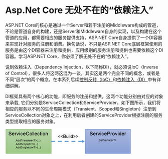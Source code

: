 # Asp.Net Core 无处不在的“依赖注入”

ASP.NET Core的核心是通过一个Server和若干注册的Middleware构成的管道，不论是管道自身的构建，还是Server和Middleware自身的实现，以及构建在这个管道的应用，都需要相应的服务提供支持，ASP.NET Core自身提供了一个DI容器来实现针对服务的注册和消费。换句话说，不只是ASP.NET Core底层框架使用的服务是由这个DI容器来注册和提供，应用级别的服务注册和提供也需要依赖这个DI容器。学习ASP.NET Core，你必须了解无处不在的“依赖注入”。

说到依赖注入（Dependency Injection，以下简称DI），就必须说IoC（Inverse of Control），很多人将这两这混为一谈，其实这是两个完全不同的概念，或者是不同“层次”的两个概念。在本系列后续[控制反转（IoC）](#ioc.md)和[依赖注入（DI）](#di.md)中有详细讲解。

DI框架具有两个核心的功能，即服务的注册和提供，这两个功能分别由对应的对象来承载, 它们分别是ServiceCollection和ServiceProvider。如下图所示，我们将相应的服务以不同的生命周期模式（Transient、Scoped和Singleton）注册到ServiceCollection对象之上，在利用后者创建的ServiceProvider根据注册的服务类型提取相应的服务对象。

![ServiceCollection和ServiceProvider](../img/di/collectionbuild2provider.jpg)